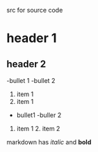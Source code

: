 src for source code

# header 1

## header 2

-bullet 1
-bullet 2

1. item 1
1. item 1

- bullet1
  -buller 2

1. item 1
   2. item 2

markdown has *italic* and **bold**
